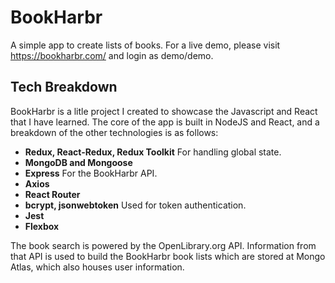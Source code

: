 # BookHarbr

A simple app to create lists of books. For a live demo, please visit https://bookharbr.com/ and login as demo/demo.

## Tech Breakdown

BookHarbr is a litle project I created to showcase the Javascript and React that I have learned. The core of the app is built in NodeJS and React, and a breakdown of the other technologies is as follows:

- **Redux, React-Redux, Redux Toolkit** For handling global state.
- **MongoDB and Mongoose**
- **Express** For the BookHarbr API.
- **Axios**
- **React Router**
- **bcrypt, jsonwebtoken** Used for token authentication.
- **Jest**
- **Flexbox**

The book search is powered by the OpenLibrary.org API. Information from that API is used to build the BookHarbr book lists which are stored at Mongo Atlas, which also houses user information.